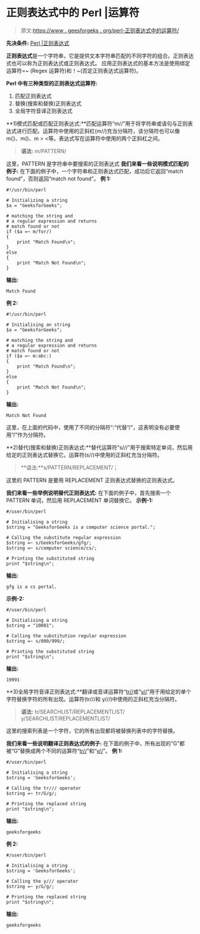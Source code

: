 # 正则表达式中的 Perl |运算符

> 原文:[https://www . geesforgeks . org/perl-正则表达式中的运算符/](https://www.geeksforgeeks.org/perl-operators-in-regular-expression/)

**先决条件:** [Perl |正则表达式](https://www.geeksforgeeks.org/perl-regular-expressions/)

**正则表达式**是一个字符串，它是提供文本字符串匹配的不同字符的组合。正则表达式也可以称为正则表达式或正则表达式。
应用正则表达式的基本方法是使用绑定运算符=~ (Regex 运算符)和！~(否定正则表达式运算符)。

**Perl 中有三种类型的正则表达式运算符:**

1.  匹配正则表达式
2.  替换(搜索和替换)正则表达式
3.  全局字符音译正则表达式

**1)模式匹配或匹配正则表达式:**匹配运算符“m//”用于将字符串或语句与正则表达式进行匹配。运算符中使用的正斜杠(m//)充当分隔符，该分隔符也可以像 m{}、m()、m > <等。表达式写在运算符中使用的两个正斜杠之间。

> **语法:** m/PATTERN/

这里，PATTERN 是字符串中要搜索的正则表达式
**我们来看一些说明模式匹配的例子:**
在下面的例子中，一个字符串和正则表达式匹配，成功后它返回“match found”，否则返回“match not found”。
**例 1:**

```
#!/usr/bin/perl

# Initializing a string
$a = "GeeksforGeeks"; 

# matching the string and 
# a regular expression and returns
# match found or not
if ($a =~ m/for/)  
{ 
    print "Match Found\n"; 
} 
else 
{ 
    print "Match Not Found\n"; 
} 
```

**输出:**

```
Match Found
```

**例 2:**

```
#!/usr/bin/perl

# Initialising an string
$a = "GeeksforGeeks"; 

# matching the string and 
# a regular expression and returns
# match found or not
if ($a =~ m:abc:) 
{ 
    print "Match Found\n"; 
} 
else
{ 
    print "Match Not Found\n"; 
} 
```

**输出:**

```
Match Not Found

```

这里，在上面的代码中，使用了不同的分隔符“:”代替“/”，这表明没有必要使用“/”作为分隔符。

**2)替代(搜索和替换)正则表达式:**替代运算符“s///”用于搜索特定单词，然后用给定的正则表达式替换它。运算符(s//)中使用的正斜杠充当分隔符。

> **语法:**s/PATTERN/REPLACEMENT/；

这里的 PATTERN 是要用 REPLACEMENT 正则表达式替换的正则表达式。

**我们来看一些举例说明替代正则表达式:**
在下面的例子中，首先搜索一个 PATTERN 单词，然后用 REPLACEMENT 单词替换它。
**示例-1:**

```
#/user/bin/perl

# Initialising a string
$string = "GeeksforGeeks is a computer science portal.";

# Calling the substitute regular expression
$string =~ s/GeeksforGeeks/gfg/;
$string =~ s/computer science/cs/;

# Printing the substituted string
print "$string\n";
```

**输出:**

```
gfg is a cs portal.

```

**示例-2:**

```
#/user/bin/perl

# Initialising a string
$string = "10001";

# Calling the substitution regular expression
$string =~ s/000/999/;

# Printing the substituted string
print "$string\n";
```

**输出:**

```
19991

```

**3)全局字符音译正则表达式:**翻译或音译运算符“[tr//](https://www.geeksforgeeks.org/perl-tr-operator/)或“[y//](https://www.geeksforgeeks.org/perl-y-operator/)”用于用给定的单个字符替换字符的所有出现。运算符(tr///和 y///)中使用的正斜杠充当分隔符。

> **语法:**
> tr/SEARCHLIST/REPLACEMENTLIST/
> y/SEARCHLIST/REPLACEMENTLIST/

这里的搜索列表是一个字符，它的所有出现都将被替换列表中的字符替换。

**我们来看一些说明翻译正则表达式的例子:**
在下面的例子中，所有出现的“G”都被“G”替换成两个不同的运算符“[tr//](https://www.geeksforgeeks.org/perl-tr-operator/)”和“[y//](https://www.geeksforgeeks.org/perl-y-operator/)”。
**例 1:**

```
#/user/bin/perl

# Initialising a string
$string = 'GeeksforGeeks';

# Calling the tr/// operator
$string =~ tr/G/g/;

# Printing the replaced string
print "$string\n";
```

**输出:**

```
geeksforgeeks

```

**例 2:**

```
#/user/bin/perl

# Initialising a string
$string = 'GeeksforGeeks';

# Calling the y/// operator
$string =~ y/G/g/;

# Printing the replaced string
print "$string\n";
```

**输出:**

```
geeksforgeeks

```